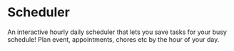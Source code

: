 # Scheduler

An interactive hourly daily scheduler that lets you save tasks for your busy schedule! Plan event, appointments, chores etc by the hour of your day.
